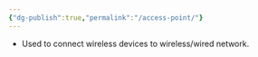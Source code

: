 ```yaml
---
{"dg-publish":true,"permalink":"/access-point/"}
---
```


- Used to connect wireless devices to wireless/wired network.